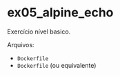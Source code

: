 # ex05_alpine_echo

Exercício nível basico.

Arquivos:
- `Dockerfile`
- `Dockerfile` (ou equivalente)

